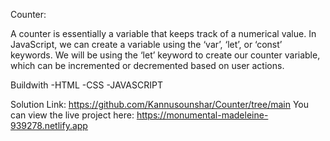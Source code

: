 Counter:

A counter is essentially a variable that keeps track of a numerical value. In JavaScript, we can create a variable using the ‘var’, ‘let’, or ‘const’ keywords. We will be using the ‘let’ keyword to create our counter variable, which can be incremented or decremented based on user actions.

Buildwith
-HTML
-CSS
-JAVASCRIPT

Solution Link: https://github.com/Kannusounshar/Counter/tree/main
You can view the live project here: https://monumental-madeleine-939278.netlify.app
